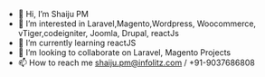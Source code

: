 - 👋 Hi, I’m Shaiju PM
- 👀 I’m interested in Laravel,Magento,Wordpress, Woocommerce, vTiger,codeigniter, Joomla, Drupal, reactJs
- 🌱 I’m currently learning reactJS
- 💞️ I’m looking to collaborate on Laravel, Magento Projects
- 📫 How to reach me shaiju.pm@infolitz.com / +91-9037686808

<!---
itsmeshaiju/itsmeshaiju is a ✨ special ✨ repository because its `README.md` (this file) appears on your GitHub profile.
You can click the Preview link to take a look at your changes.
--->
